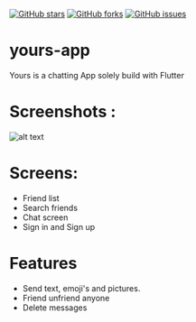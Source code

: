 [![GitHub stars](https://img.shields.io/github/stars/prashant-kumar18/yours)](https://github.com/prashant-kumar18/yours/stargazers)
[![GitHub forks](https://img.shields.io/github/forks/prashant-kumar18/yours)](https://github.com/prashant-kumar18/yours/network)
[![GitHub issues](https://img.shields.io/github/issues/prashant-kumar18/yours)](https://github.com/prashant-kumar18/yours/issues) 
# yours-app
Yours is a chatting App solely build with Flutter

# Screenshots :
![alt text](https://github.com/prashant-kumar18/yours-app/blob/master/chat.png)

# Screens:
* Friend list
* Search friends
* Chat screen
* Sign in and Sign up

# Features
* Send text, emoji's and pictures.
* Friend unfriend anyone
* Delete messages
